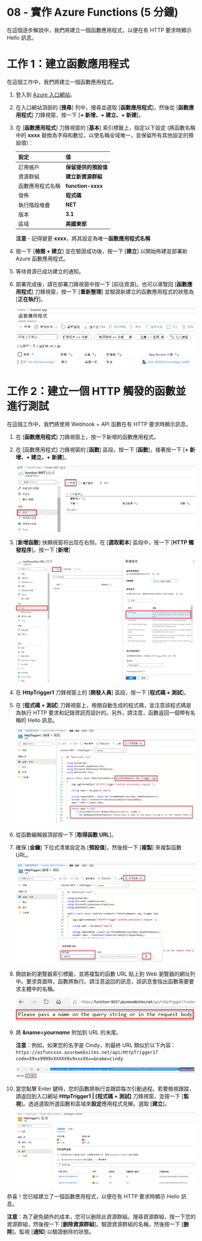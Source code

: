 ﻿---
wts:
    title: '08 - 實作 Azure Functions (5 分鐘)'
    module: '模組 03：描述核心解決方案和管理工具'
---
# 08 - 實作 Azure Functions (5 分鐘)

在這個逐步解說中，我們將建立一個函數應用程式，以便在有 HTTP 要求時顯示 Hello 訊息。 

# 工作 1：建立函數應用程式 

在這個工作中，我們將建立一個函數應用程式。

1. 登入到 [Azure 入口網站](https://portal.azure.com)。

2. 在入口網站頂部的 [**搜尋**] 列中，搜尋並選取 [**函數應用程式**]，然後從 [**函數應用程式**] 刀鋒視窗，按一下 [**+ 新增、+ 建立、+ 新建**]。

3. 在 [**函數應用程式**] 刀鋒視窗的 [**基本**] 索引標籤上，指定以下設定 (將函數名稱中的 **xxxx** 替換為字母和數位，以使名稱全域唯一，並保留所有其他設定的預設值)： 

    | 設定 | 值 |
    | -- | --|
    | 訂用帳戶 | **保留提供的預設值** |
    | 資源群組 | **建立新資源群組** |
    | 函數應用程式名稱 | **function-xxxx** |
    | 發佈 | **程式碼** |
    | 執行階段堆疊 | **NET** |
    | 版本 | **3.1** |
    | 區域 | **美國東部** |

    **注意** - 記得變更 **xxxx**，將其設定為唯一**函數應用程式名稱**

4. 按一下 [**檢閱 + 建立**] 並在驗證成功後，按一下 [**建立**] 以開始佈建並部署新 Azure 函數應用程式。

5. 等待資源已成功建立的通知。

6. 部署完成後，請在部署刀鋒視窗中按一下 [前往資源]。也可以導覽回 [**函數應用程式**] 刀鋒視窗，按一下 [**重新整理**] 並驗證新建立的函數應用程式的狀態為 [**正在執行**]。 

    ![[函數應用程式] 頁面的熒幕擷取畫面，其中包含新函數應用程式。](../images/0701.png)

# 工作 2：建立一個 HTTP 觸發的函數並進行測試

在這個工作中，我們將使用 Webhook + API 函數在有 HTTP 要求時顯示訊息。 

1. 在 [**函數應用程式**] 刀鋒視窗上，按一下新增的函數應用程式。 

2. 在 [函數應用程式] 刀鋒視窗的 [**函數**] 區段，按一下 [**函數**]，接著按一下 [**+ 新增、+ 建立、+ 新建**]。

    ![在 Azure 入口網站中的 [Azure functions for .Net 快速入門] 窗格中選擇開發環境步驟的熒幕擷取畫面。用於建立新入口函數的顯示元素將醒目提示。醒目提示的元素包括展開函數應用程式、新增函數、入口以及 [繼續] 按鈕。](../images/0702.png)

3. [**新增函數**] 快顯視窗将出现在右侧。在 [**選取範本**] 區段中，按一下 [**HTTP 觸發程序**]。按一下 [**新增**] 

    ![在 Azure 入口網站中的 [Azure functions for .Net 快速入門] 窗格中建立函數步驟的熒幕擷取畫面。HTTP 觸發程序卡片會醒目提示，以說明用於向 Azure 函數新增新 webhook 的顯示元素。](../images/0702a.png)

4. 在 **HttpTrigger1** 刀鋒視窗上的 [**開發人員**] 區段，按一下 [**程式碼 + 測試**]。 

5. 在 [**程式碼 + 測試**] 刀鋒視窗上，檢閱自動生成的程式碼，並注意該程式碼是為執行 HTTP 要求和記錄資訊而設計的。另外，請注意，函數返回一個帶有名稱的 Hello 訊息。 

    ![函數程式碼的熒幕擷取畫面。醒目提示 Hello 訊息。](../images/0704.png)

6. 從函數編輯器頂部按一下 [**取得函數 URL**]。 

7. 確保 [**金鑰**] 下拉式清單設定為 [**預設值**]，然後按一下 [**複製**] 來複製函數 URL。 

    ![Azure 入口網站中函數編輯器內 [取得函數 URL] 窗格的螢幕擷取畫面。醒目提示元素 [取得函數 URL] 按鈕、[設定金鑰] 下拉清單和 [複製 URL] 按鈕，以說明如何從函數編輯器取得和複製函數 URL。](../images/0705.png)

8. 開啟新的瀏覽器索引標籤，並將複製的函數 URL 貼上到 Web 瀏覽器的網址列中。要求頁面時，函數將執行。請注意返回的訊息，該訊息會指出函數需要要求主體中的名稱。

    ![請提供名稱訊息的熒幕擷取畫面。](../images/0706.png)

9. 將 **&name=*yourname*** 附加到 URL 的末尾。

    **注意**：例如，如果您的名字是 Cindy，則最終 URL 類似於以下內容： `https://azfuncxxx.azurewebsites.net/api/HttpTrigger1?code=X9xx9999xXXXXX9x9xxxXX==&name=cindy`

    ![在 Web 瀏覽器的網址列中醒目提示的函數 URL 和附加的範例使用者名稱的螢幕擷取畫面。hello 訊息和使用者名稱也會醒目提示，以說明主流覽器窗口中函數的輸出。](../images/0707.png)

10. 當您點擊 Enter 鍵時，您的函數將執行並跟踪每次引動過程。若要檢視跟蹤，請返回到入口網站 **HttpTrigger1 \| [程式碼 + 測試]** 刀鋒視窗，並按一下 [**監視**]。透過選取所選函數和區域來**設定**應用程式見解。選取 [**建立**]。

    ![在 Azure 入口網站的函數編輯器中執行函數所產生的跟踪資訊記錄的螢幕擷取畫面。](../images/0709.png) 

恭喜！您已經建立了一個函數應用程式，以便在有 HTTP 要求時顯示 Hello 訊息。 

**注意**：為了避免額外的成本，您可以删除此資源群組。搜尋資源群組，按一下您的資源群組，然後按一下 [**删除資源群組**]。驗證資源群組的名稱，然後按一下 [**删除**]。監視 [**通知**] 以驗證删除的狀態。
